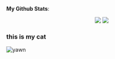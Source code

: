 <b>My Github Stats</b>:
<p align = "center">
  <img src = "https://github-readme-stats.vercel.app/api?username=sophearahsp&theme=tokyonight&hide_rank=true&line_height=20">
  <img src = "https://github-readme-stats.vercel.app/api/top-langs/?username=sophearahsp&theme=tokyonight&layout=compact">
</p>

<!--
**sophearahsp/sophearahsp** is a ✨ _special_ ✨ repository because its `README.md` (this file) appears on your GitHub profile.

Here are some ideas to get you started:

- 🔭 I’m currently working on ...
- 🌱 I’m currently learning ...
- 👯 I’m looking to collaborate on ...
- 🤔 I’m looking for help with ...
- 💬 Ask me about ...
- 📫 How to reach me: ...
- 😄 Pronouns: ...
- ⚡ Fun fact: ...
-->

### this is my cat
![yawn](https://user-images.githubusercontent.com/28612003/109411639-68f67f80-7958-11eb-84f9-ff6545d76a6c.JPG)
